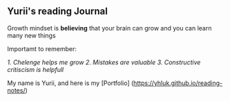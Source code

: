 ## Yurii's reading Journal

Growth mindset is **believing** that your brain can grow and you can learn many new things

Importamt to remember:

*1. Chelenge helps me grow*
*2. Mistakes are valuable*
*3. Constructive critiscism is helpfull*

My name is Yurii, and here is my [Portfolio] (https://yhluk.github.io/reading-notes/)
